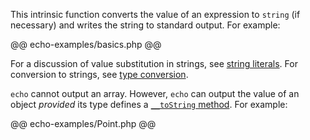 This intrinsic function converts the value of an expression to `string` (if necessary) and writes the string to standard output.  For example:

@@ echo-examples/basics.php @@

For a discussion of value substitution in strings, see [string literals](../source-code-fundamentals/literals.md#string-literals__double-quoted-string-literals).
For conversion to strings, see [type conversion](../types/type-conversion.md#converting-to-string).

`echo` cannot output an array.  However, `echo` can output the value of an object *provided* its type defines
a [`__toString` method](../classes/methods-with-predefined-semantics.md#method-__tostring).  For example:

@@ echo-examples/Point.php @@
